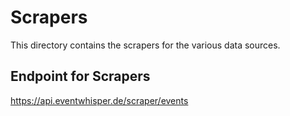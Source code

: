 # Scrapers

This directory contains the scrapers for the various data sources.


## Endpoint for Scrapers

https://api.eventwhisper.de/scraper/events